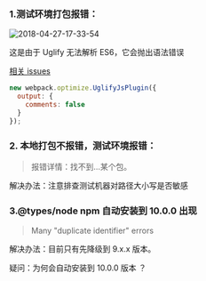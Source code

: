 ### 1.测试环境打包报错：

![2018-04-27-17-33-54](http://p6fy6gb44.bkt.clouddn.com/2018-04-27-17-33-54.png)

这是由于 Uglify 无法解析 ES6，它会抛出语法错误

[相关 issues](https://github.com/webpack/webpack/issues/2972)

```js
new webpack.optimize.UglifyJsPlugin({
  output: {
    comments: false
  }
});
```

### 2. 本地打包不报错，测试环境报错：

> 报错详情：找不到...某个包。

解决办法：注意排查测试机器对路径大小写是否敏感

### 3.@types/node npm 自动安装到 10.0.0 出现

> Many "duplicate identifier" errors

解决办法：目前只有先降级到 9.x.x 版本。

疑问：为何会自动安装到 10.0.0 版本 ？
